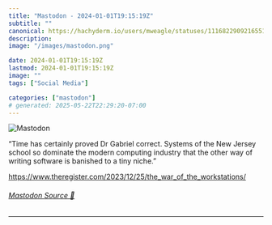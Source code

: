 ```yaml
---
title: "Mastodon - 2024-01-01T19:15:19Z"
subtitle: ""
canonical: https://hachyderm.io/users/mweagle/statuses/111682290921655197
description:
image: "/images/mastodon.png"

date: 2024-01-01T19:15:19Z
lastmod: 2024-01-01T19:15:19Z
image: ""
tags: ["Social Media"]

categories: ["mastodon"]
# generated: 2025-05-22T22:29:20-07:00
---
```

![Mastodon](/images/mastodon.png)

<p>“Time has certainly proved Dr Gabriel correct. Systems of the New Jersey school so dominate the modern computing industry that the other way of writing software is banished to a tiny niche.”</p><p><a href="https://www.theregister.com/2023/12/25/the_war_of_the_workstations/" target="_blank" rel="nofollow noopener noreferrer" translate="no"><span class="invisible">https://www.</span><span class="ellipsis">theregister.com/2023/12/25/the</span><span class="invisible">_war_of_the_workstations/</span></a></p>


###### [Mastodon Source 🐘](https://hachyderm.io/@mweagle/111682290921655197)

___
